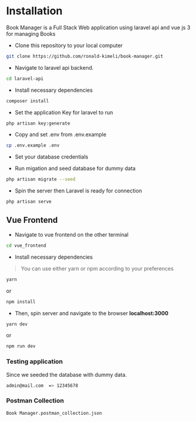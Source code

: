 # Installation

Book Manager is a Full Stack Web application using laravel api and vue js 3 for managing Books

* Clone this repository to your local computer

```bash
git clone https://github.com/ronald-kimeli/book-manager.git
```

* Navigate to laravel api backend.

```bash
cd laravel-api
```

* Install necessary dependencies

```bash
composer install
```

* Set the application Key for laravel to run

```bash
php artisan key:generate
```

* Copy and set .env from .env.example

```bash
cp .env.example .env
```

* Set your database credentials

* Run migation and seed database for dummy data

```bash
php artisan migrate --seed 
```

* Spin the server then Laravel is ready for connection

```bash
php artisan serve
```

## Vue Frontend

* Navigate to vue frontend on the other terminal

```bash
cd vue_frontend
```

* Install necessary dependencies

> You can use either yarn or npm according to your preferences

```bash
yarn 
```

or

```bash
npm install
```

* Then, spin server and navigate to the browser **localhost:3000**

```bash
yarn dev
```

or 

```bash
npm run dev
```

### Testing application

Since we seeded the database with dummy data.

```bash
admin@mail.com  => 12345678
```


### Postman Collection

```bash
Book Manager.postman_collection.json
```





